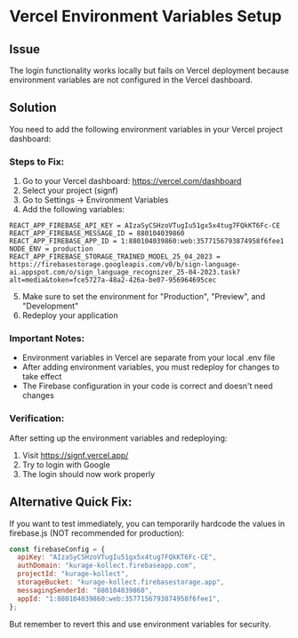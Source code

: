 # Vercel Environment Variables Setup

## Issue
The login functionality works locally but fails on Vercel deployment because environment variables are not configured in the Vercel dashboard.

## Solution
You need to add the following environment variables in your Vercel project dashboard:

### Steps to Fix:

1. Go to your Vercel dashboard: https://vercel.com/dashboard
2. Select your project (signf)
3. Go to Settings → Environment Variables
4. Add the following variables:

```
REACT_APP_FIREBASE_API_KEY = AIzaSyCSHzoVTugIu51gx5x4tug7FQkKT6Fc-CE
REACT_APP_FIREBASE_MESSAGE_ID = 880104039860
REACT_APP_FIREBASE_APP_ID = 1:880104039860:web:3577156793874958f6fee1
NODE_ENV = production
REACT_APP_FIREBASE_STORAGE_TRAINED_MODEL_25_04_2023 = https://firebasestorage.googleapis.com/v0/b/sign-language-ai.appspot.com/o/sign_language_recognizer_25-04-2023.task?alt=media&token=fce5727a-48a2-426a-be07-956964695cec
```

5. Make sure to set the environment for "Production", "Preview", and "Development"
6. Redeploy your application

### Important Notes:
- Environment variables in Vercel are separate from your local .env file
- After adding environment variables, you must redeploy for changes to take effect
- The Firebase configuration in your code is correct and doesn't need changes

### Verification:
After setting up the environment variables and redeploying:
1. Visit https://signf.vercel.app/
2. Try to login with Google
3. The login should now work properly

## Alternative Quick Fix:
If you want to test immediately, you can temporarily hardcode the values in firebase.js (NOT recommended for production):

```javascript
const firebaseConfig = {
  apiKey: "AIzaSyCSHzoVTugIu51gx5x4tug7FQkKT6Fc-CE",
  authDomain: "kurage-kollect.firebaseapp.com",
  projectId: "kurage-kollect",
  storageBucket: "kurage-kollect.firebasestorage.app",
  messagingSenderId: "880104039860",
  appId: "1:880104039860:web:3577156793874958f6fee1",
};
```

But remember to revert this and use environment variables for security.